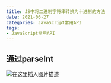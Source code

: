 ```yaml
---
title: JS中将二进制字符串转换为十进制的方法
date: 2021-06-27
categories: JavaScript常用API
tags: 
- JavaScript常用API
---
```

## 通过parseInt
![在这里插入图片描述](https://img-blog.csdnimg.cn/2021062410083959.png)


